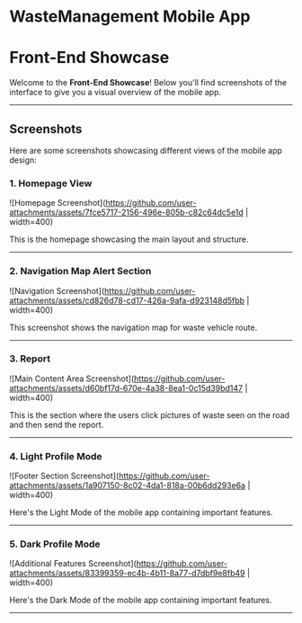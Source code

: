 # WasteManagement Mobile App

# Front-End Showcase

Welcome to the **Front-End Showcase**! Below you'll find screenshots of the interface to give you a visual overview of the mobile app.

---

## Screenshots

Here are some screenshots showcasing different views of the mobile app design:

### 1. **Homepage View**

![Homepage Screenshot](https://github.com/user-attachments/assets/7fce5717-2156-496e-805b-c82c64dc5e1d | width=400)

This is the homepage showcasing the main layout and structure.

---

### 2. **Navigation Map Alert Section**

![Navigation Screenshot](https://github.com/user-attachments/assets/cd826d78-cd17-426a-9afa-d923148d5fbb | width=400)

This screenshot shows the navigation map for waste vehicle route.

---

### 3. **Report**

![Main Content Area Screenshot](https://github.com/user-attachments/assets/d60bf17d-670e-4a38-8ea1-0c15d39bd147 | width=400)

This is the section where the users click pictures of waste seen on the road and then send the report.

---

### 4. **Light Profile Mode**

![Footer Section Screenshot](https://github.com/user-attachments/assets/1a907150-8c02-4da1-818a-00b6dd293e6a | width=400)

Here's the Light Mode of the mobile app containing important features.

---

### 5. **Dark Profile Mode**

![Additional Features Screenshot](https://github.com/user-attachments/assets/83399359-ec4b-4b11-8a77-d7dbf9e8fb49 | width=400)

Here's the Dark Mode of the mobile app containing important features.

---
